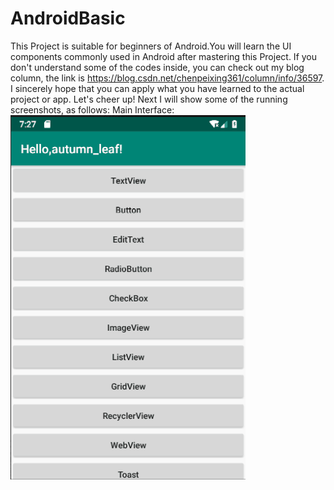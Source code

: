 # AndroidBasic
  This Project is suitable for beginners of Android.You will learn the UI components commonly used in Android after mastering this Project.
If you don't understand some of the codes inside, you can check out my blog column, the link is https://blog.csdn.net/chenpeixing361/column/info/36597. I sincerely hope that you can apply what you have learned to the actual project or app. Let's cheer up!
  Next I will show some of the running screenshots, as follows:
  Main Interface:
  ![image](https://github.com/229394/AndroidBasic/blob/master/screenshots/Main.png)
  
